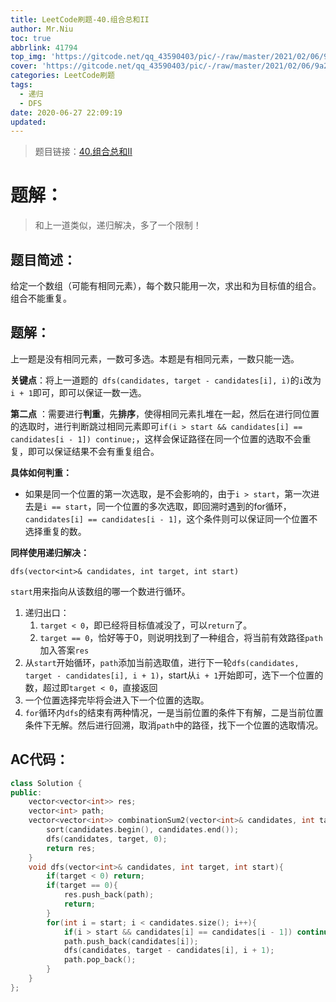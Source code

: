 ```yaml
---
title: LeetCode刷题-40.组合总和II
author: Mr.Niu
toc: true
abbrlink: 41794
top_img: 'https://gitcode.net/qq_43590403/pic/-/raw/master/2021/02/06/9a243e58bd4813fdc8ee8059599308f1.png'
cover: 'https://gitcode.net/qq_43590403/pic/-/raw/master/2021/02/06/9a243e58bd4813fdc8ee8059599308f1.png'
categories: LeetCode刷题
tags:
  - 递归
  - DFS
date: 2020-06-27 22:09:19
updated:
---
```






















> 题目链接：[40.组合总和II]( https://leetcode-cn.com/problems/combination-sum-ii/)



# 题解：



> 和上一道类似，递归解决，多了一个限制！



## 题目简述：



给定一个数组（可能有相同元素），每个数只能用一次，求出和为目标值的组合。组合不能重复。

## 题解：

上一题是没有相同元素，一数可多选。本题是有相同元素，一数只能一选。



**关键点**：将上一道题的` dfs(candidates, target - candidates[i], i)`的`i`改为`i + 1`即可，即可以保证一数一选。

**第二点** ：需要进行**判重**，先**排序**，使得相同元素扎堆在一起，然后在进行同位置的选取时，进行判断跳过相同元素即可`if(i > start && candidates[i] == candidates[i - 1]) continue;`，这样会保证路径在同一个位置的选取不会重复，即可以保证结果不会有重复组合。

**具体如何判重：**

- 如果是同一个位置的第一次选取，是不会影响的，由于`i > start`，第一次进去是`i == start`，同一个位置的多次选取，即回溯时遇到的for循环，`candidates[i] == candidates[i - 1]`，这个条件则可以保证同一个位置不选择重复的数。



**同样使用递归解决：**



`dfs(vector<int>& candidates, int target, int start)`

`start`用来指向从该数组的哪一个数进行循环。

1. 递归出口：
   1. `target < 0`，即已经将目标值减没了，可以`return`了。
   2. `target == 0`，恰好等于0，则说明找到了一种组合，将当前有效路径`path`加入答案`res`
2. 从`start`开始循环，`path`添加当前选取值，进行下一轮`dfs(candidates, target - candidates[i], i + 1)`，start从`i + 1`开始即可，选下一个位置的数，超过即`target < 0`，直接返回
3. 一个位置选择完毕将会进入下一个位置的选取。
4. `for`循环内`dfs`的结束有两种情况，一是当前位置的条件下有解，二是当前位置条件下无解。然后进行回溯，取消`path`中的路径，找下一个位置的选取情况。

## AC代码：



```c++
class Solution {
public:
    vector<vector<int>> res;
    vector<int> path;
    vector<vector<int>> combinationSum2(vector<int>& candidates, int target) {
        sort(candidates.begin(), candidates.end());
        dfs(candidates, target, 0);
        return res;
    }
    void dfs(vector<int>& candidates, int target, int start){
        if(target < 0) return;
        if(target == 0){
            res.push_back(path);
            return;
        }
        for(int i = start; i < candidates.size(); i++){
            if(i > start && candidates[i] == candidates[i - 1]) continue;
            path.push_back(candidates[i]);
            dfs(candidates, target - candidates[i], i + 1);
            path.pop_back();
        }
    }
};
```




